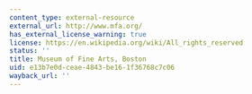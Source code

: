 ```yaml
---
content_type: external-resource
external_url: http://www.mfa.org/
has_external_license_warning: true
license: https://en.wikipedia.org/wiki/All_rights_reserved
status: ''
title: Museum of Fine Arts, Boston
uid: e13b7e0d-ceae-4843-be16-1f36768c7c06
wayback_url: ''
---
```


